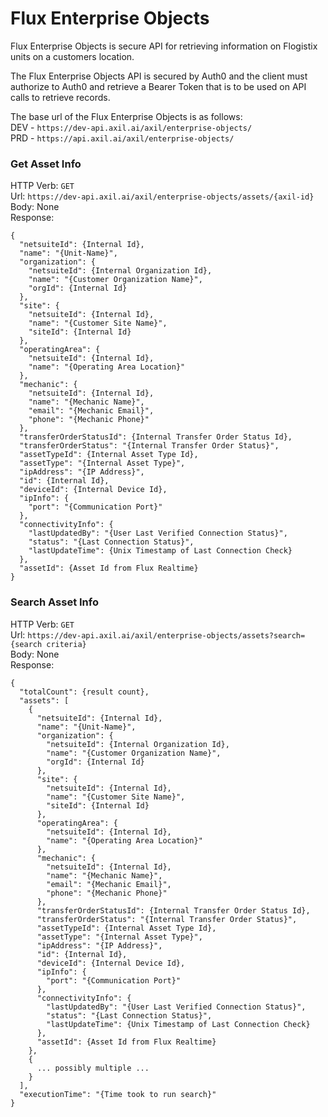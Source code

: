 # Flux Enterprise Objects

Flux Enterprise Objects is secure API for retrieving information on Flogistix units on a customers location. 

The Flux Enterprise Objects API is secured by Auth0 and the client must authorize to Auth0 and retrieve a Bearer Token that is to be used on API calls to retrieve records.

The base url of the Flux Enterprise Objects is as follows:  
DEV - `https://dev-api.axil.ai/axil/enterprise-objects/`  
PRD - `https://api.axil.ai/axil/enterprise-objects/`  

### Get Asset Info  
HTTP Verb: `GET`  
Url: `https://dev-api.axil.ai/axil/enterprise-objects/assets/{axil-id}`  
Body: None  
Response:
```
{
  "netsuiteId": {Internal Id},
  "name": "{Unit-Name}",
  "organization": {
    "netsuiteId": {Internal Organization Id},
    "name": "{Customer Organization Name}",
    "orgId": {Internal Id}
  },
  "site": {
    "netsuiteId": {Internal Id},
    "name": "{Customer Site Name}",
    "siteId": {Internal Id}
  },
  "operatingArea": {
    "netsuiteId": {Internal Id},
    "name": "{Operating Area Location}"
  },
  "mechanic": {
    "netsuiteId": {Internal Id},
    "name": "{Mechanic Name}",
    "email": "{Mechanic Email}",
    "phone": "{Mechanic Phone}"
  },
  "transferOrderStatusId": {Internal Transfer Order Status Id},
  "transferOrderStatus": "{Internal Transfer Order Status}",
  "assetTypeId": {Internal Asset Type Id},
  "assetType": "{Internal Asset Type}",
  "ipAddress": "{IP Address}",
  "id": {Internal Id},
  "deviceId": {Internal Device Id},
  "ipInfo": {
    "port": "{Communication Port}"
  },
  "connectivityInfo": {
    "lastUpdatedBy": "{User Last Verified Connection Status}",
    "status": "{Last Connection Status}",
    "lastUpdateTime": {Unix Timestamp of Last Connection Check}
  },
  "assetId": {Asset Id from Flux Realtime}
}
```

### Search Asset Info  
HTTP Verb: `GET`  
Url: `https://dev-api.axil.ai/axil/enterprise-objects/assets?search={search criteria}`  
Body: None  
Response:
```
{
  "totalCount": {result count},
  "assets": [
    {
      "netsuiteId": {Internal Id},
      "name": "{Unit-Name}",
      "organization": {
        "netsuiteId": {Internal Organization Id},
        "name": "{Customer Organization Name}",
        "orgId": {Internal Id}
      },
      "site": {
        "netsuiteId": {Internal Id},
        "name": "{Customer Site Name}",
        "siteId": {Internal Id}
      },
      "operatingArea": {
        "netsuiteId": {Internal Id},
        "name": "{Operating Area Location}"
      },
      "mechanic": {
        "netsuiteId": {Internal Id},
        "name": "{Mechanic Name}",
        "email": "{Mechanic Email}",
        "phone": "{Mechanic Phone}"
      },
      "transferOrderStatusId": {Internal Transfer Order Status Id},
      "transferOrderStatus": "{Internal Transfer Order Status}",
      "assetTypeId": {Internal Asset Type Id},
      "assetType": "{Internal Asset Type}",
      "ipAddress": "{IP Address}",
      "id": {Internal Id},
      "deviceId": {Internal Device Id},
      "ipInfo": {
        "port": "{Communication Port}"
      },
      "connectivityInfo": {
        "lastUpdatedBy": "{User Last Verified Connection Status}",
        "status": "{Last Connection Status}",
        "lastUpdateTime": {Unix Timestamp of Last Connection Check}
      },
      "assetId": {Asset Id from Flux Realtime}
    },
    {
      ... possibly multiple ...
    }
  ],
  "executionTime": "{Time took to run search}"
}
```

